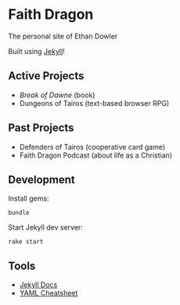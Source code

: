 # Faith Dragon

The personal site of Ethan Dowler

Built using [Jekyll](https://jekyllrb.com/)!

## Active Projects

- _Break of Dawne_ (book)
- Dungeons of Tairos (text-based browser RPG)

## Past Projects

- Defenders of Tairos (cooperative card game)
- Faith Dragon Podcast (about life as a Christian)

## Development

Install gems:

```
bundle
```

Start Jekyll dev server:

```
rake start
```

## Tools

- [Jekyll Docs](https://jekyllrb.com/docs/)
- [YAML Cheatsheet](https://gist.github.com/roachhd/779fa77e9b90fe945b0c)
